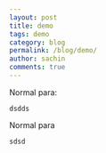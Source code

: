 ```yaml
---
layout: post
title: demo
tags: demo
category: blog
permalink: /blog/demo/
author: sachin
comments: true
---
```



Normal para:

	dsdds


Normal para

```
sdsd
```
